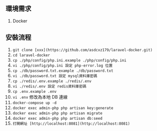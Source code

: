 ## 環境需求

1. Docker

## 安裝流程

1. `git clone [xxx](https://github.com/asdcxz179/laravel-docker.git)`
2. `cd laravel-docker`
3. `cp ./php/config/php.ini.example ./php/config/php.ini`
4. `vi ./php/config/php.ini 設定 php-error.log 位置`
5. `cp ./db/password.txt.example ./db/password.txt`
6. `vi ./db/password.txt 設定 mysql資料庫密碼`
7. `cp ./redis/.env.example ./redis/.env`
8. `vi ./redis/.env 設定 redis資料庫密碼`
10. `cp .env.example .env`
11. `vi .env` 修改為本地 DB 連線
12. `docker-compose up -d`
13. `docker exec admin-php php artisan key:generate`
14. `docker exec admin-php php artisan migrate`
15. `docker exec admin-php php artisan db:seed`
16. `打開網址 [http://localhost:8081](http://localhost:8081)`
